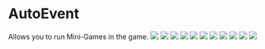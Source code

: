 # AutoEvent
Allows you to run Mini-Games in the game.
![](https://github.com/KoT0XleB/AutoEvent/blob/main/Photos/Zombie.png)
![](https://github.com/KoT0XleB/AutoEvent/blob/main/Photos/Bounce.png)
![](https://github.com/KoT0XleB/AutoEvent/blob/main/Photos/Jail.png)
![](https://github.com/KoT0XleB/AutoEvent/blob/main/Photos/DeathParty.png)
![](https://github.com/KoT0XleB/AutoEvent/blob/main/Photos/Glass.png)
![](https://github.com/KoT0XleB/AutoEvent/blob/main/Photos/Lava.png)
![](https://github.com/KoT0XleB/AutoEvent/blob/main/Photos/Football.png)
![](https://github.com/KoT0XleB/AutoEvent/blob/main/Photos/Battle.png)
![](https://github.com/KoT0XleB/AutoEvent/blob/main/Photos/CatchUp.png)
![](https://github.com/KoT0XleB/AutoEvent/blob/main/Photos/Parkour.png)
![](https://github.com/KoT0XleB/AutoEvent/blob/main/Photos/35Hp.png)
